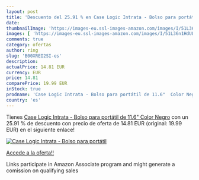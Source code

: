 ```yaml
---
layout: post
title: 'Descuento del 25.91 % en Case Logic Intrata - Bolso para portátil'
date: 
thumbnailImage: 'https://images-eu.ssl-images-amazon.com/images/I/51L36n1HdUL._SL200_.jpg'
images: [ 'https://images-eu.ssl-images-amazon.com/images/I/51L36n1HdUL._SL200_.jpg' ]
comments: true
category: ofertas
author: ring
slug: 'B00XREI2SI-es'
description:
actualPrice: 14.81 EUR
currency: EUR
price: 14.81
comparePrice: 19.99 EUR
inStock: true
prodname: 'Case Logic Intrata - Bolso para portátil de 11.6"  Color Negro'
country: 'es'
---
```


Tienes [Case Logic Intrata - Bolso para portátil de 11.6"  Color Negro](https://www.amazon.es/dp/B00XREI2SI/?tag=tolees-21) con un 25.91 % de descuento con precio de oferta de 14.81 EUR (original: 19.99 EUR) en el siguiente enlace!

[![Case Logic Intrata - Bolso para portátil](https://images-eu.ssl-images-amazon.com/images/I/51L36n1HdUL._SL200_.jpg)](https://www.amazon.es/dp/B00XREI2SI/?tag=tolees-21)

[Accede a la oferta!!](https://www.amazon.es/dp/B00XREI2SI/?tag=tolees-21)

Links participate in Amazon Associate program and might generate a comission on qualifying sales



